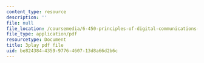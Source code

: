 ```yaml
---
content_type: resource
description: ''
file: null
file_location: /coursemedia/6-450-principles-of-digital-communications-i-fall-2006/be82438443599776460713d8a66d2b6c_2DbwtCePzWg.pdf
file_type: application/pdf
resourcetype: Document
title: 3play pdf file
uid: be824384-4359-9776-4607-13d8a66d2b6c
---
```

